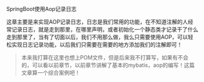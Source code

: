 SpringBoot使用Aop记录日志

这章主要是来实现AOP记录日志，日志是我们常用的功能，在不知道注解的人经常记录日志，就是走到那里，在哪里声明，或者初始化一个静态类才记录干了什么走到那里了，当有了切面以后，我们不用那么做，我么只需要使用AOP，可以轻松实现日志记录功能，以后我们只需要在需要的地方添加我们的注解即可！

> 本来我打算在这里也想上POM文件，但是后来我不打算写，如果有不会的，可以看以前章节，以前章节讲解了基本的mybatis，aop的编写！这篇文章算一个综合案例吧！

